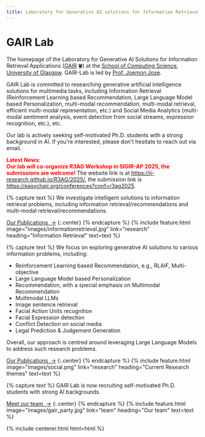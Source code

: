 ```yaml
---
title: Laboratory for Generative AI solutions for Information Retrieval Applications (GAIR-Lab)
---
```

 


# GAIR Lab

The homepage of the Laboratory for Generative AI Solutions for Information Retrieval Applications ([GAIR](https://gair-lab.github.io/) 🍀) at the [School of Computing Science](https://www.gla.ac.uk/schools/computing/), [University of Glasgow](https://www.gla.ac.uk/). GAIR-Lab is led by  [Prof. Joemon Jose](https://www.gla.ac.uk/schools/computing/staff/joemonjose/).

GAIR Lab is committed to researching generative artificial intelligence solutions for multimedia tasks, including Information Retrieval (Reinforcement Learning based Recommendation, Large Language Model based Personalization, multi-modal recommendation, multi-modal retrieval, efficient multi-modal representation, etc.) and Social Media Analytics (multi-modal sentiment analysis, event detection from social streams, expression recognition, etc.), etc. 

Our lab is actively seeking self-motivated Ph.D. students with a strong background in AI. If you're interested, please don't hesitate to reach out via email.

<b style="color:red;">Latest News:</b><br>
<b style="color:red;">
    Our lab will co-organize R3AG Workshop in SIGIR-AP 2025, the submissions are welcome! </b>
    The website link is at <a href="https://ii-research.github.io/R3AG/2025/" style="color:blue;">https://ii-research.github.io/R3AG/2025/</a>, 
    the submission link is <a href="https://easychair.org/conferences?conf=r3ag2025" style="color:blue;">https://easychair.org/conferences?conf=r3ag2025</a>.

<!-- section break -->

{% capture text %}
We investigate intelligent solutions to information retrieval problems, including information retrieval/recommendations and multi-modal retrieval/recommendations.


[Our Publications &nbsp;→](research)
{:.center}
{% endcapture %}
{%
  include feature.html
  image="images/informationretrieval.jpg"
  link="research"
  heading="Information Retrieval"
  text=text
%}

{% capture text %}
We focus on exploring generative AI solutions to various information problems, including: 
<ul>
  <li>Reinforcement Learning based Recommendation, e.g., RLAIF, Multi-objective</li>
  <li>Large Language Model based Personalization</li>
  <li>Recommendation, with a special emphasis on Multimodal Recommendation</li>
  <li>Multimodal LLMs</li>
  <li>Image sentence retrieval</li>
  <li>Facial Action Units recognition</li>
  <li>Facial Expression detection</li>
  <li>Conflict Detection on social media</li>
  <li>Legal Prediction & Judgement Generation</li>
</ul>
<p>Overall, our approach is centred around leveraging Large Language Models to address such research problems.</p>


[Our Publications &nbsp;→](research)
{:.center}
{% endcapture %}
{%
  include feature.html
  image="images/social.png"
  link="research"
  heading="Current Research themes"
  text=text
%}

{% capture text %}
GAIR Lab is now recruiting self-motivated Ph.D. students with strong AI backgrounds.


[Meet our team &nbsp;→](team)
{:.center}
{% endcapture %}
{%
  include feature.html
  image="images/gair_party.jpg"
  link="team"
  heading="Our team"
  text=text
%}



{% include centerer.html html=html %}
